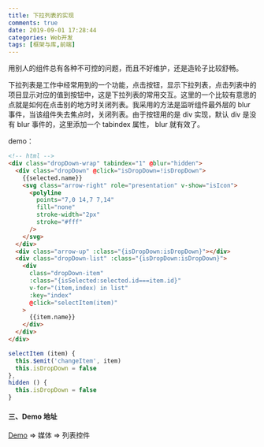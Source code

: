 ```yaml
---
title: 下拉列表的实现
comments: true
date: 2019-09-01 17:28:44
categories: Web开发
tags: [框架与库,前端]
---
```


用别人的组件总有各种不可控的问题，而且不好维护，还是造轮子比较舒畅。

下拉列表是工作中经常用到的一个功能，点击按钮，显示下拉列表，点击列表中的项目显示对应的值到按钮中，这是下拉列表的常用交互。这里的一个比较有意思的点就是如何在点击别的地方时关闭列表。我采用的方法是监听组件最外层的 blur 事件，当该组件失去焦点时，关闭列表。由于按钮用的是 div 实现，默认 div 是没有 blur 事件的，这里添加一个 tabindex 属性， blur 就有效了。

demo：

```html
<!-- html -->
<div class="dropDown-wrap" tabindex="1" @blur="hidden">
  <div class="dropDown" @click="isDropDown=!isDropDown">
    {{selected.name}}
    <svg class="arrow-right" role="presentation" v-show="isIcon">
      <polyline
        points="7,0 14,7 7,14"
        fill="none"
        stroke-width="2px"
        stroke="#fff"
      />
    </svg>
  </div>
  <div class="arrow-up" :class="{isDropDown:isDropDown}"></div>
  <div class="dropDown-list" :class="{isDropDown:isDropDown}">
    <div
      class="dropDown-item"
      :class="{isSelected:selected.id===item.id}"
      v-for="(item,index) in list"
      :key="index"
      @click="selectItem(item)"
    >
      {{item.name}}
    </div>
  </div>
</div>
```

```js
selectItem (item) {
  this.$emit('changeItem', item)
  this.isDropDown = false
},
hidden () {
  this.isDropDown = false
}
```

#### 三、Demo 地址

[Demo](https://canace22.github.io/Demos/#/) => 媒体 => 列表控件
